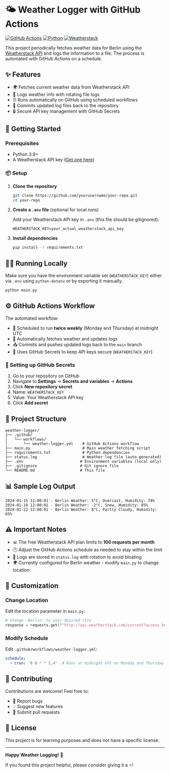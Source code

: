 # 🌤️ Weather Logger with GitHub Actions

[![GitHub Actions](https://img.shields.io/badge/GitHub-Actions-blue?logo=github-actions)](https://github.com/features/actions)
[![Python](https://img.shields.io/badge/Python-3.9+-blue?logo=python&logoColor=white)](https://python.org)
[![Weatherstack](https://img.shields.io/badge/API-Weatherstack-orange)](https://weatherstack.com/)

This project periodically fetches weather data for Berlin using the [Weatherstack API](https://weatherstack.com/) and logs the information to a file. The process is automated with GitHub Actions on a schedule.

## ✨ Features

- 🌍 Fetches current weather data from Weatherstack API
- 📝 Logs weather info with rotating file logs
- ⏰ Runs automatically on GitHub using scheduled workflows
- 🔄 Commits updated log files back to the repository
- 🔒 Secure API key management with GitHub Secrets

## 🚀 Getting Started

### Prerequisites

- Python 3.9+
- A Weatherstack API key ([Get one here](https://weatherstack.com/))

### 📦 Setup

1. **Clone the repository**
   ```bash
   git clone https://github.com/yourusername/your-repo.git
   cd your-repo
   ```

2. **Create a `.env` file** (optional for local runs)
   
   Add your Weatherstack API key in `.env` (this file should be gitignored):
   ```env
   WEATHERSTACK_KEY=your_actual_weatherstack_api_key
   ```

3. **Install dependencies**
   ```bash
   pip install -r requirements.txt
   ```

## 🏃‍♂️ Running Locally

Make sure you have the environment variable set (`WEATHERSTACK_KEY`) either via `.env` using `python-dotenv` or by exporting it manually.

```bash
python main.py
```

## ⚙️ GitHub Actions Workflow

The automated workflow:
- 📅 Scheduled to run **twice weekly** (Monday and Thursday) at midnight UTC
- 🔄 Automatically fetches weather and updates logs
- 📤 Commits and pushes updated logs back to the `main` branch
- 🔐 Uses GitHub Secrets to keep API keys secure (`WEATHERSTACK_KEY`)

### 🔧 Setting up GitHub Secrets

1. Go to your repository on GitHub
2. Navigate to **Settings** → **Secrets and variables** → **Actions**
3. Click **New repository secret**
4. Name: `WEATHERSTACK_KEY`
5. Value: Your Weatherstack API key
6. Click **Add secret**

## 📁 Project Structure

```
weather-logger/
├── .github/
│   └── workflows/
│       └── weather-logger.yml    # GitHub Actions workflow
├── main.py                       # Main weather fetching script
├── requirements.txt              # Python dependencies
├── status.log                    # Weather log file (auto-generated)
├── .env                         # Environment variables (local only)
├── .gitignore                   # Git ignore file
└── README.md                    # This file
```

## 📊 Sample Log Output

```
2024-01-15 12:00:01 - Berlin Weather: 5°C, Overcast, Humidity: 78%
2024-01-18 12:00:01 - Berlin Weather: -2°C, Snow, Humidity: 85%
2024-01-22 12:00:01 - Berlin Weather: 8°C, Partly Cloudy, Humidity: 65%
```

## ⚠️ Important Notes

- 📊 The free Weatherstack API plan limits to **100 requests per month**
- 🕐 Adjust the GitHub Actions schedule as needed to stay within the limit
- 📝 Logs are stored in `status.log` with rotation to avoid bloating
- 🌍 Currently configured for Berlin weather - modify `main.py` to change location

## 🔧 Customization

### Change Location
Edit the location parameter in `main.py`:
```python
# Change 'Berlin' to your desired city
response = requests.get(f"http://api.weatherstack.com/current?access_key={api_key}&query=Berlin")
```

### Modify Schedule
Edit `.github/workflows/weather-logger.yml`:
```yaml
schedule:
  - cron: '0 0 * * 1,4'  # Runs at midnight UTC on Monday and Thursday
```

## 🤝 Contributing

Contributions are welcome! Feel free to:
- 🐛 Report bugs
- 💡 Suggest new features
- 🔧 Submit pull requests

## 📄 License

This project is for learning purposes and does not have a specific license.

---

**Happy Weather Logging!** 🌈

If you found this project helpful, please consider giving it a ⭐!
